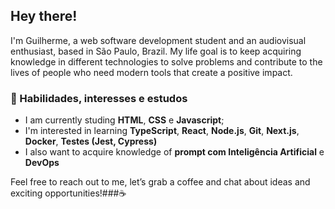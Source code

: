 ## Hey there!
I'm Guilherme, a web software development student and an audiovisual enthusiast, based in São Paulo, Brazil. My life goal is to keep acquiring knowledge in different technologies to solve problems and contribute to the lives of people who need modern tools that create a positive impact.

### 🧠 Habilidades, interesses e estudos
- I am currently studing **HTML**, **CSS** e **Javascript**;
- I'm interested in learning **TypeScript**, **React**, **Node.js**, **Git**, **Next.js**, **Docker**, **Testes (Jest, Cypress)** 
- I also want to acquire knowledge of **prompt com Inteligência Artificial** e **DevOps**  

Feel free to reach out to me, let’s grab a coffee and chat about ideas and exciting opportunities!###☕